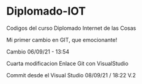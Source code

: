 # Diplomado-IOT
Codigos del curso Diplomado Internet de las Cosas

Mi primer cambio en GIT, que emocionante!

Cambio 06/09/21 - 13:54

Cuarta modificacion Enlace Git con VisualStudio

Commit desde el Visual Studio 08/09/21 / 18:22 V.2

